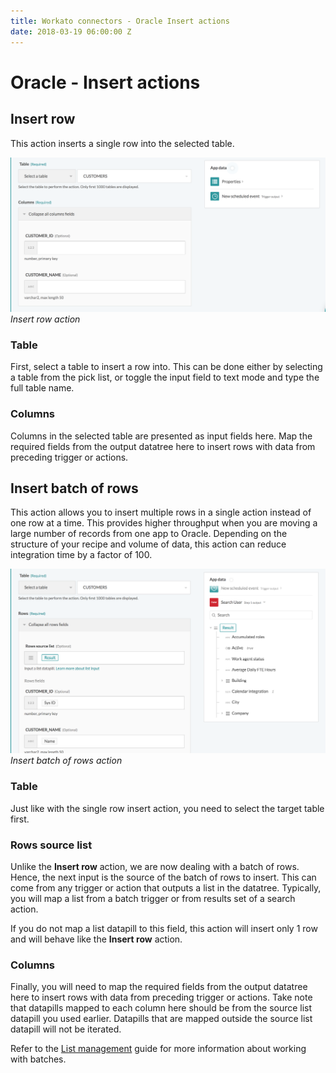 ```yaml
---
title: Workato connectors - Oracle Insert actions
date: 2018-03-19 06:00:00 Z
---
```


# Oracle - Insert actions

## Insert row
This action inserts a single row into the selected table.

![Insert row action](/assets/images/oracle/insert_row_action.png)
*Insert row action*

### Table
First, select a table to insert a row into. This can be done either by selecting a table from the pick list, or toggle the input field to text mode and type the full table name.

### Columns
Columns in the selected table are presented as input fields here. Map the required fields from the output datatree here to insert rows with data from preceding trigger or actions.

## Insert batch of rows
This action allows you to insert multiple rows in a single action instead of one row at a time. This provides higher throughput when you are moving a large number of records from one app to Oracle. Depending on the structure of your recipe and volume of data, this action can reduce integration time by a factor of 100.

![Insert batch of rows action](/assets/images/oracle/insert_rows_batch_action.png)
*Insert batch of rows action*

### Table
Just like with the single row insert action, you need to select the target table first.

### Rows source list
Unlike the **Insert row** action, we are now dealing with a batch of rows. Hence, the next input is the source of the batch of rows to insert. This can come from any trigger or action that outputs a list in the datatree. Typically, you will map a list from a batch trigger or from results set of a search action.

If you do not map a list datapill to this field, this action will insert only 1 row and will behave like the **Insert row** action.

### Columns
Finally, you will need to map the required fields from the output datatree here to insert rows with data from preceding trigger or actions. Take note that datapills mapped to each column here should be from the source list datapill you used earlier. Datapills that are mapped outside the source list datapill will not be iterated.

Refer to the [List management](/features/list-management.html) guide for more information about working with batches.
